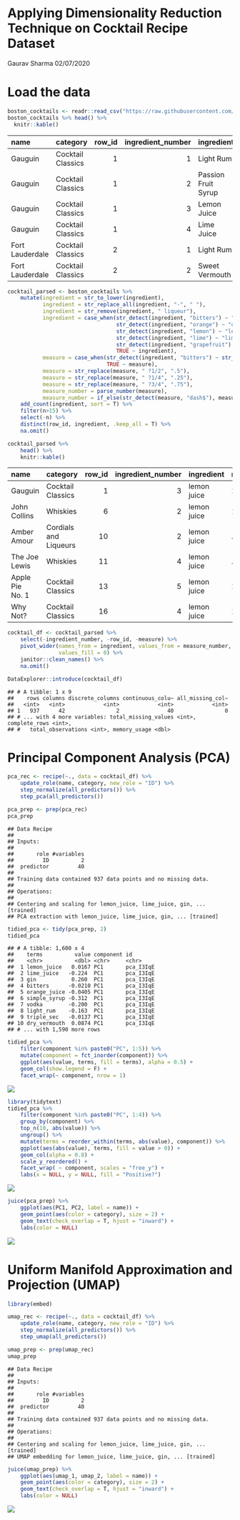 Applying Dimensionality Reduction Technique on Cocktail Recipe Dataset
================
Gaurav Sharma
02/07/2020

# Load the data

``` r
boston_cocktails <- readr::read_csv("https://raw.githubusercontent.com/rfordatascience/tidytuesday/master/data/2020/2020-05-26/boston_cocktails.csv")
boston_cocktails %>% head() %>% 
  knitr::kable()
```

| name            | category          | row\_id | ingredient\_number | ingredient          | measure  |
| :-------------- | :---------------- | ------: | -----------------: | :------------------ | :------- |
| Gauguin         | Cocktail Classics |       1 |                  1 | Light Rum           | 2 oz     |
| Gauguin         | Cocktail Classics |       1 |                  2 | Passion Fruit Syrup | 1 oz     |
| Gauguin         | Cocktail Classics |       1 |                  3 | Lemon Juice         | 1 oz     |
| Gauguin         | Cocktail Classics |       1 |                  4 | Lime Juice          | 1 oz     |
| Fort Lauderdale | Cocktail Classics |       2 |                  1 | Light Rum           | 1 1/2 oz |
| Fort Lauderdale | Cocktail Classics |       2 |                  2 | Sweet Vermouth      | 1/2 oz   |

``` r
cocktail_parsed <- boston_cocktails %>% 
    mutate(ingredient = str_to_lower(ingredient),
           ingredient = str_replace_all(ingredient, "-", " "),
           ingredient = str_remove(ingredient, " liqueur"),
           ingredient = case_when(str_detect(ingredient, "bitters") ~ "bitters",
                                  str_detect(ingredient, "orange") ~ "orange juice",
                                  str_detect(ingredient, "lemon") ~ "lemon juice",
                                  str_detect(ingredient, "lime") ~ "lime juice",
                                  str_detect(ingredient, "grapefruit") ~ "grapefruite juice",
                                  TRUE ~ ingredient),
           measure = case_when(str_detect(ingredient, "bitters") ~ str_replace(measure, "oz", "dash"),
                               TRUE ~ measure),
           measure = str_replace(measure, " ?1/2", ".5"),
           measure = str_replace(measure, " ?1/4", ".25"),
           measure = str_replace(measure, " ?3/4", ".75"),
           measure_number = parse_number(measure),
           measure_number = if_else(str_detect(measure, "dash$"), measure_number / 50, measure_number)) %>% 
    add_count(ingredient, sort = T) %>% 
    filter(n>15) %>% 
    select(-n) %>% 
    distinct(row_id, ingredient, .keep_all = T) %>% 
    na.omit()

cocktail_parsed %>%
    head() %>% 
    knitr::kable()
```

| name            | category              | row\_id | ingredient\_number | ingredient  | measure | measure\_number |
| :-------------- | :-------------------- | ------: | -----------------: | :---------- | :------ | --------------: |
| Gauguin         | Cocktail Classics     |       1 |                  3 | lemon juice | 1 oz    |            1.00 |
| John Collins    | Whiskies              |       6 |                  2 | lemon juice | 1 oz    |            1.00 |
| Amber Amour     | Cordials and Liqueurs |      10 |                  2 | lemon juice | .25 oz  |            0.25 |
| The Joe Lewis   | Whiskies              |      11 |                  4 | lemon juice | .5 oz   |            0.50 |
| Apple Pie No. 1 | Cocktail Classics     |      13 |                  5 | lemon juice | 1 oz    |            1.00 |
| Why Not?        | Cocktail Classics     |      16 |                  4 | lemon juice | 1 oz    |            1.00 |

``` r
cocktail_df <- cocktail_parsed %>% 
    select(-ingredient_number, -row_id, -measure) %>% 
    pivot_wider(names_from = ingredient, values_from = measure_number,
                values_fill = 0) %>% 
    janitor::clean_names() %>% 
    na.omit()

DataExplorer::introduce(cocktail_df)
```

    ## # A tibble: 1 x 9
    ##    rows columns discrete_columns continuous_colu~ all_missing_col~
    ##   <int>   <int>            <int>            <int>            <int>
    ## 1   937      42                2               40                0
    ## # ... with 4 more variables: total_missing_values <int>, complete_rows <int>,
    ## #   total_observations <int>, memory_usage <dbl>

# Principal Component Analysis (PCA)

``` r
pca_rec <- recipe(~., data = cocktail_df) %>% 
    update_role(name, category, new_role = "ID") %>% 
    step_normalize(all_predictors()) %>% 
    step_pca(all_predictors())

pca_prep <- prep(pca_rec)
pca_prep
```

    ## Data Recipe
    ## 
    ## Inputs:
    ## 
    ##       role #variables
    ##         ID          2
    ##  predictor         40
    ## 
    ## Training data contained 937 data points and no missing data.
    ## 
    ## Operations:
    ## 
    ## Centering and scaling for lemon_juice, lime_juice, gin, ... [trained]
    ## PCA extraction with lemon_juice, lime_juice, gin, ... [trained]

``` r
tidied_pca <- tidy(pca_prep, 2)
tidied_pca
```

    ## # A tibble: 1,600 x 4
    ##    terms          value component id       
    ##    <chr>          <dbl> <chr>     <chr>    
    ##  1 lemon_juice   0.0167 PC1       pca_I3IqE
    ##  2 lime_juice   -0.224  PC1       pca_I3IqE
    ##  3 gin           0.260  PC1       pca_I3IqE
    ##  4 bitters      -0.0210 PC1       pca_I3IqE
    ##  5 orange_juice -0.0405 PC1       pca_I3IqE
    ##  6 simple_syrup -0.312  PC1       pca_I3IqE
    ##  7 vodka        -0.200  PC1       pca_I3IqE
    ##  8 light_rum    -0.163  PC1       pca_I3IqE
    ##  9 triple_sec   -0.0137 PC1       pca_I3IqE
    ## 10 dry_vermouth  0.0874 PC1       pca_I3IqE
    ## # ... with 1,590 more rows

``` r
tidied_pca %>% 
    filter(component %in% paste0("PC", 1:5)) %>% 
    mutate(component = fct_inorder(component)) %>% 
    ggplot(aes(value, terms, fill = terms), alpha = 0.5) +
    geom_col(show.legend = F) +
    facet_wrap(~ component, nrow = 1)
```

![](index_files/figure-gfm/PCA_Plot_1-1.png)<!-- -->

``` r
library(tidytext)
tidied_pca %>%
    filter(component %in% paste0("PC", 1:4)) %>%
    group_by(component) %>%
    top_n(10, abs(value)) %>%
    ungroup() %>%
    mutate(terms = reorder_within(terms, abs(value), component)) %>%
    ggplot(aes(abs(value), terms, fill = value > 0)) +
    geom_col(alpha = 0.8) +
    scale_y_reordered() +
    facet_wrap( ~ component, scales = "free_y") +
    labs(x = NULL, y = NULL, fill = "Positive?")
```

![](index_files/figure-gfm/PCA_Plot_2-1.png)<!-- -->

``` r
juice(pca_prep) %>%
    ggplot(aes(PC1, PC2, label = name)) +
    geom_point(aes(color = category), size = 2) +
    geom_text(check_overlap = T, hjust = "inward") +
    labs(color = NULL)
```

![](index_files/figure-gfm/PCA_Plot_3-1.png)<!-- -->

# Uniform Manifold Approximation and Projection (UMAP)

``` r
library(embed)

umap_rec <- recipe(~., data = cocktail_df) %>% 
    update_role(name, category, new_role = "ID") %>% 
    step_normalize(all_predictors()) %>% 
    step_umap(all_predictors())

umap_prep <- prep(umap_rec)
umap_prep
```

    ## Data Recipe
    ## 
    ## Inputs:
    ## 
    ##       role #variables
    ##         ID          2
    ##  predictor         40
    ## 
    ## Training data contained 937 data points and no missing data.
    ## 
    ## Operations:
    ## 
    ## Centering and scaling for lemon_juice, lime_juice, gin, ... [trained]
    ## UMAP embedding for lemon_juice, lime_juice, gin, ... [trained]

``` r
juice(umap_prep) %>%
    ggplot(aes(umap_1, umap_2, label = name)) +
    geom_point(aes(color = category), size = 2) +
    geom_text(check_overlap = T, hjust = "inward") +
    labs(color = NULL)
```

![](index_files/figure-gfm/UMAP_Plot_1-1.png)<!-- -->
